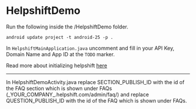 HelpshiftDemo
=============

Run the following inside the /HelpshiftDemo folder.

```
android update project -t android-25 -p .
```

In `HelpshiftMainApplication.java` uncomment and fill in your API Key, Domain Name and App ID at the `TODO` marker.

Read more about initializing helpshift [here](https://developers.helpshift.com/android/getting-started/#initializing)

---

In HelpshiftDemoActivity.java replace SECTION\_PUBLISH\_ID with the id of the FAQ section which
is shown under FAQs (\_YOUR_COMPANY\_.helpshift.com/admin/faq/) and replace
QUESTION\_PUBLISH\_ID with the id of the FAQ which is shown under FAQs.
